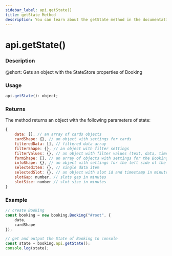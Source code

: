 ```yaml
---
sidebar_label: api.getState()
title: getState Method
description: You can learn about the getState method in the documentation of the DHTMLX JavaScript Booking library. Browse developer guides and API reference, try out code examples and live demos, and download a free 30-day evaluation version of DHTMLX Booking.
---
```


# api.getState()

### Description

@short: Gets an object with the StateStore properties of Booking

### Usage

~~~jsx {}
api.getState(): object;
~~~

### Returns

The method returns an object with the following parameters of state:

~~~jsx {}
{    
    data: [], // an array of cards objects
    cardShape: {}, // an object with settings for cards
    filteredData: [], // filtered data array
    filterShape: {}, // an object with filter settings
    filterValues: {}, // an object with filter values (text, data, time)
    formShape: [], // an array of objects with settings for the Booking editor dialog
    infoShape: {}, // an object with settings for the left side of the Booking editor
    selectedItem: {}, // single data item
    selectedSlot: {}, // an object with slot id and timestamp in minutes
    slotGap: number, // slots gap in minutes
    slotSize: number // slot size in minutes
}
~~~

### Example

~~~jsx {7-11}
// create Booking
const booking = new booking.Booking("#root", {
    data,
    cardShape
});

// get and output the State of Booking to console
const state = booking.api.getState();
console.log(state); 
~~~
